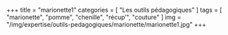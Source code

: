 +++
title = "marionette1"
categories = [ "Les outils pédagogiques" ]
tags = [ "marionette", "pomme", "chenille", "récup’", "couture" ]
img = "/img/expertise/outils-pedagogiques/marionette/marionette1.jpg"
+++